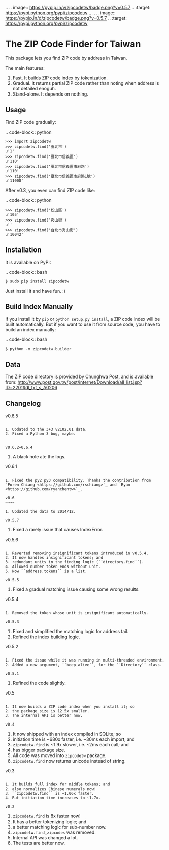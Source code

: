 .. .. image:: https://pypip.in/v/zipcodetw/badge.png?v=0.5.7
..    :target: https://pypi.python.org/pypi/zipcodetw
..
.. .. image:: https://pypip.in/d/zipcodetw/badge.png?v=0.5.7
..    :target: https://pypi.python.org/pypi/zipcodetw

The ZIP Code Finder for Taiwan
==============================

This package lets you find ZIP code by address in Taiwan.

The main features:

1. Fast. It builds ZIP code index by tokenization.
2. Gradual. It returns partial ZIP code rather than noting when address is not
   detailed enoguh.
3. Stand-alone. It depends on nothing.

Usage
-----

Find ZIP code gradually:

.. code-block:: python

    >>> import zipcodetw
    >>> zipcodetw.find('臺北市')
    u'1'
    >>> zipcodetw.find('臺北市信義區')
    u'110'
    >>> zipcodetw.find('臺北市信義區市府路')
    u'110'
    >>> zipcodetw.find('臺北市信義區市府路1號')
    u'11008'

After v0.3, you even can find ZIP code like:

.. code-block:: python

    >>> zipcodetw.find('松山區')
    u'105'
    >>> zipcodetw.find('秀山街')
    u''
    >>> zipcodetw.find('台北市秀山街')
    u'10042'

Installation
------------

It is available on PyPI:

.. code-block:: bash

    $ sudo pip install zipcodetw

Just install it and have fun. :)

Build Index Manually
--------------------

If you install it by ``pip`` or ``python setup.py install``, a ZIP code index
will be built automatically. But if you want to use it from source code, you
have to build an index manually:

.. code-block:: bash

    $ python -m zipcodetw.builder

Data
----

The ZIP code directory is provided by Chunghwa Post, and is available from:
http://www.post.gov.tw/post/internet/Download/all_list.jsp?ID=2201#dl_txt_s_A0206

Changelog
---------

v0.6.5
~~~~~~

1. Updated to the 3+3 v2102.01 data.
2. Fixed a Python 3 bug, maybe.


v0.6.2–0.6.4
~~~~~~~~~~~~

1. A black hole ate the logs.

v0.6.1
~~~~~~

1. Fixed the py2 py3 compatibility. Thanks the contribution from `Poren Chiang <https://github.com/rschiang>`_ and `Ryan <https://github.com/ryanchentw>`_.

v0.6
~~~~

1. Updated the data to 2014/12.

v0.5.7
~~~~~~

1. Fixed a rarely issue that causes IndexError.

v0.5.6
~~~~~~

1. Reverted removing insignificant tokens introduced in v0.5.4.
2. It now handles insignificant tokens; and
3. redundant units in the finding logic (``directory.find``).
4. Allowed number token ends without unit.
5. Now ``address.tokens`` is a list.

v0.5.5
~~~~~~

1. Fixed a gradual matching issue causing some wrong results.

v0.5.4
~~~~~~

1. Removed the token whose unit is insignificant automatically.

v0.5.3
~~~~~~

1. Fixed and simplified the matching logic for address tail.
2. Refined the index building logic.

v0.5.2
~~~~~~

1. Fixed the issue while it was running in multi-threaded environment.
2. Added a new argument, ``keep_alive``, for the ``Directory`` class.

v0.5.1
~~~~~~

1. Refined the code slightly.

v0.5
~~~~

1. It now builds a ZIP code index when you install it; so
2. the package size is 12.5x smaller.
3. The internal API is better now.

v0.4
~~~~

1. It now shipped with an index compiled in SQLite; so
2. initiation time is ~680x faster, i.e. ~30ms each import; and
3. ``zipcodetw.find`` is ~1.9x slower, i.e. ~2ms each call; and
4. has bigger package size.
5. All code was moved into ``zipcodetw`` package.
6. ``zipcodetw.find`` now returns unicode instead of string.

v0.3
~~~~

1. It builds full index for middle tokens; and
2. also normalizes Chinese numerals now!
3. ``zipcodetw.find`` is ~1.06x faster.
4. But initiation time increases to ~1.7x.

v0.2
~~~~

1. ``zipcodetw.find`` is 8x faster now!
2. It has a better tokenizing logic; and
3. a better matching logic for sub-number now.
4. ``zipcodetw.find_zipcodes`` was removed.
5. Internal API was changed a lot.
6. The tests are better now.
